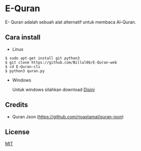 # E-Quran
E- Quran adalah sebuah alat alternatif untuk membaca Al-Quran.

## Cara install
- Linux
```
$ sudo apt-get install git python3
$ git clone https://github.com/Billal06/E-Quran-web
$ cd E-Quran-cli
$ python3 quran.py 
```
- Windows

  Untuk windows silahkan download [Disini](https://github.com/Billal06/E-Quran-web/archive/v0.1-alpha.zip)

## Credits
- Quran Json (https://github.com/rioastamal/quran-json)

## License
[MIT](https://choosealicense.com/licenses/mit/)
